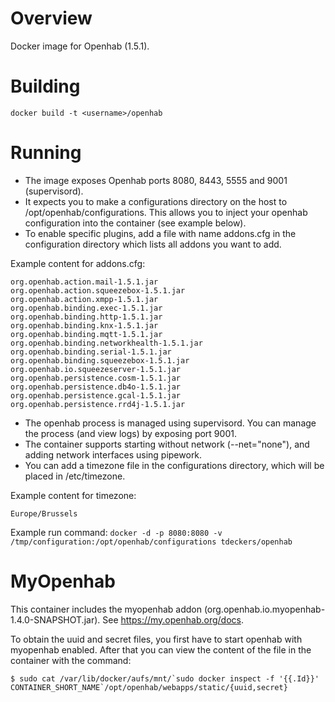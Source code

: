 Overview
========

Docker image for Openhab (1.5.1).

Building
========

```docker build -t <username>/openhab```

Running
=======

* The image exposes Openhab ports 8080, 8443, 5555 and 9001 (supervisord).
* It expects you to make a configurations directory on the host to /opt/openhab/configurations.  This allows you to inject your openhab configuration into the container (see example below).
* To enable specific plugins, add a file with name addons.cfg in the configuration directory which lists all addons you want to add.

Example content for addons.cfg:
```
org.openhab.action.mail-1.5.1.jar
org.openhab.action.squeezebox-1.5.1.jar
org.openhab.action.xmpp-1.5.1.jar
org.openhab.binding.exec-1.5.1.jar
org.openhab.binding.http-1.5.1.jar
org.openhab.binding.knx-1.5.1.jar
org.openhab.binding.mqtt-1.5.1.jar
org.openhab.binding.networkhealth-1.5.1.jar
org.openhab.binding.serial-1.5.1.jar
org.openhab.binding.squeezebox-1.5.1.jar
org.openhab.io.squeezeserver-1.5.1.jar
org.openhab.persistence.cosm-1.5.1.jar
org.openhab.persistence.db4o-1.5.1.jar
org.openhab.persistence.gcal-1.5.1.jar
org.openhab.persistence.rrd4j-1.5.1.jar
```

* The openhab process is managed using supervisord.  You can manage the process (and view logs) by exposing port 9001.
* The container supports starting without network (--net="none"), and adding network interfaces using pipework.
* You can add a timezone file in the configurations directory, which will be placed in /etc/timezone.

Example content for timezone:
```
Europe/Brussels
```

Example run command:
```docker -d -p 8080:8080 -v /tmp/configuration:/opt/openhab/configurations tdeckers/openhab```

MyOpenhab
=========
This container includes the myopenhab addon (org.openhab.io.myopenhab-1.4.0-SNAPSHOT.jar). See https://my.openhab.org/docs.

To obtain the uuid and secret files, you first have to start openhab with myopenhab enabled. After that you can view the content of the file in the container with the command:
```
$ sudo cat /var/lib/docker/aufs/mnt/`sudo docker inspect -f '{{.Id}}' CONTAINER_SHORT_NAME`/opt/openhab/webapps/static/{uuid,secret}
```
